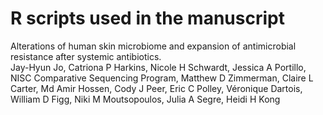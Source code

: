 # R scripts used in the manuscript

Alterations of human skin microbiome and expansion of antimicrobial resistance after systemic antibiotics. <br>
Jay-Hyun Jo, Catriona P Harkins, Nicole H Schwardt, Jessica A Portillo, NISC Comparative Sequencing Program, Matthew D Zimmerman, Claire L Carter, Md Amir Hossen, Cody J Peer, Eric C Polley, Véronique Dartois, William D Figg, Niki M Moutsopoulos, Julia A Segre, Heidi H Kong
